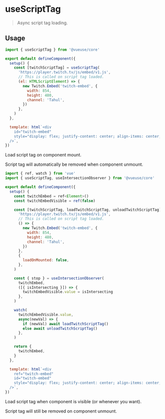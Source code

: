 # useScriptTag

> Async script tag loading.

## Usage

```js
import { useScriptTag } from '@vueuse/core'

export default defineComponent({
  setup() {
    const [twitchScriptTag] = useScriptTag(
      'https://player.twitch.tv/js/embed/v1.js',
      // This is called on script tag loaded.
      (el: HTMLScriptElement) => {
        new Twitch.Embed('twitch-embed', {
          width: 854,
          height: 480,
          channel: 'Tahul',
        })
      },
    )
  },

  template: html`<div
    id="twitch-embed"
    style="display: flex; justify-content: center; align-items: center;"
  />`,
})
```

Load script tag on component mount.

Script tag will automatically be removed when component unmount.

```js
import { ref, watch } from 'vue'
import { useScriptTag, useIntersectionObserver } from '@vueuse/core'

export default defineComponent({
  setup() {
    const twitchEmbed = ref<Element>()
    const twitchEmbedVisible = ref(false)

    const [twitchScriptTag, loadTwitchScriptTag, unloadTwitchScriptTag] = useScriptTag(
      'https://player.twitch.tv/js/embed/v1.js',
      // This is called on script tag loaded.
      () => {
        new Twitch.Embed('twitch-embed', {
          width: 854,
          height: 480,
          channel: 'Tahul',
        })
      },
      {
        loadOnMounted: false,
      },
    )

    const { stop } = useIntersectionObserver(
      twitchEmbed,
      ([{ isIntersecting }]) => {
        twitchEmbedVisible.value = isIntersecting
      },
    )

    watch(
      twitchEmbedVisible.value,
      async(newVal) => {
        if (newVal) await loadTwitchScriptTag()
        else await unloadTwitchScriptTag()
      },
    )

    return {
      twitchEmbed,
    }
  },

  template: html`<div
    ref="twitch-embed"
    id="twitch-embed"
    style="display: flex; justify-content: center; align-items: center;"
  />`,
})
```

Load script tag when component is visible (or whenever you want).

Script tag will still be removed on component unmount.
